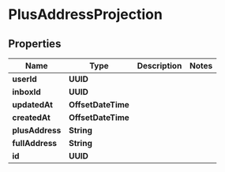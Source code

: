 

# PlusAddressProjection


## Properties

| Name | Type | Description | Notes |
|------------ | ------------- | ------------- | -------------|
|**userId** | **UUID** |  |  |
|**inboxId** | **UUID** |  |  |
|**updatedAt** | **OffsetDateTime** |  |  |
|**createdAt** | **OffsetDateTime** |  |  |
|**plusAddress** | **String** |  |  |
|**fullAddress** | **String** |  |  |
|**id** | **UUID** |  |  |



